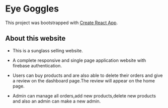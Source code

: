 # Eye Goggles

This project was bootstrapped with [Create React App](https://eye-goggles.web.app/).

## About this website
* This is a sunglass selling website.

* A complete responsive and single page application website with firebase authentication.

* Users can buy products and are also able to delete their orders and give a review on the dashboard page.The review will appear on the home page.

* Admin can manage all orders,add new products,delete new products and also an admin can make a new admin.




